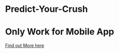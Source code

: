 # Predict-Your-Crush

# Only Work for Mobile App

<a href="https://play.google.com/store/apps/details?id=com.darayuth.loveApp">Find out More here</a>
